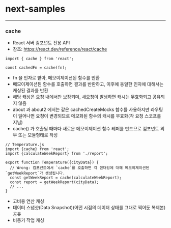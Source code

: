 # next-samples

---

### cache

- React 서버 컴포넌트 전용 API
- 참조: https://react.dev/reference/react/cache

```
import { cache } from 'react';

const cachedFn = cache(fn);
```
- fn 을 인자로 받아, 메모이제이션된 함수를 반환
- 메모이제이션된 함수를 호출하면 결과를 반환하고, 이후에 동일한 인자에 대해서는 캐싱된 결과를 반환
- 해당 캐싱은 요청 내에서만 보장되며, 새요청이 발생하면 캐시는 무효화되고 공유되지 않음
- about 과 about2 에서는 같은 cachedCreateMocks 함수를 사용하지만 라우팅이 일어나면 요청이 변경되므로 메모화된 함수의 캐시를 무효화(각 요청 스코프를 지님)
- cache() 가 호출될 때마다 새로운 메모이제이션 함수 레퍼를 만드므로 컴포넌트 외부 또는 모듈형태로 작성

```
// Temperature.js
import {cache} from 'react';
import {calculateWeekReport} from './report';

export function Temperature({cityData}) {
  // Wrong: 컴포넌트에서 `cache`를 호출하면 각 렌더링에 대해 메모이제이션된 `getWeekReport`가 생성됩니다.
  const getWeekReport = cache(calculateWeekReport);
  const report = getWeekReport(cityData);
  // ...
}
```

- 고비용 연산 캐싱
- 데이터 스냅샷(Data Snapshot)(어떤 시점의 데이터 상태를 그대로 찍어둔 복제본) 공유
- 비동기 작업 캐싱